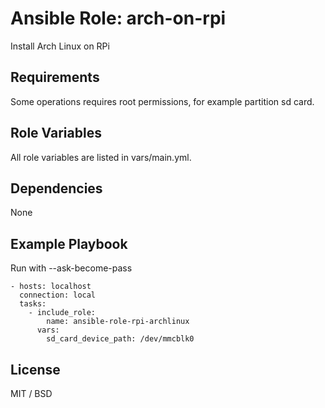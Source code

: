 # Ansible Role: arch-on-rpi

Install Arch Linux on RPi
## Requirements

Some operations requires root permissions, for example partition sd card.

## Role Variables

All role variables are listed in vars/main.yml.

## Dependencies

None

## Example Playbook

Run with --ask-become-pass

    - hosts: localhost
      connection: local
      tasks:
        - include_role:
            name: ansible-role-rpi-archlinux
          vars:
            sd_card_device_path: /dev/mmcblk0

## License

MIT / BSD
